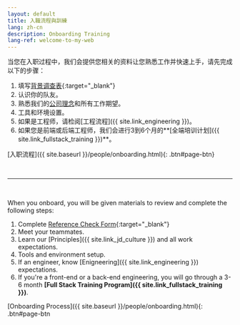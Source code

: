 ```yaml
---
layout: default
title: 入職流程與訓練
lang: zh-cn
description: Onboarding Training
lang-ref: welcome-to-my-web
---
```




当您在入职过程中，我们会提供您相关的资料让您熟悉工作并快速上手，请先完成以下的步骤：

1. 填写[背景调查表](https://forms.gle/Heimpw1gFko2k37Z6){:target="_blank"}
1. 认识你的队友。
1. 熟悉我们的[公司理念]({{site.link_jd_culture}})和所有工作期望。
1. 工具和环境设置。
1. 如果是工程师，请检阅[工程流程]({{ site.link_engineering }})。
1. 如果您是前端或后端工程师，我们会进行3到6个月的**[全端培训计划]({{ site.link_fullstack_training }})**。

[入职流程]({{ site.baseurl }}/people/onboarding.html){: .btn#page-btn}

<br>

---

<br>

<a name="cn"></a>

When you onboard, you will be given materials to review and complete the following steps:

1. Complete [Reference Check Form](https://forms.gle/Heimpw1gFko2k37Z6){:target="_blank"}
1. Meet your teammates.
1. Learn our [Principles]({{ site.link_jd_culture }}) and all work expectations.
1. Tools and environment setup.
1. If an engineer, know [Enigneering]({{ site.link_engineering }}) expectations.
1. If you're a front-end or a back-end engineering, you will go through a 3-6 month **[Full Stack Training Program]({{ site.link_fullstack_training }})**.

[Onboarding Process]({{ site.baseurl }}/people/onboarding.html){: .btn#page-btn